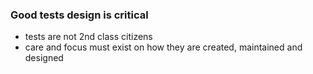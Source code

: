 ### Good tests design is critical

- tests are not 2nd class citizens
- care and focus must exist on how they are created, maintained and designed
